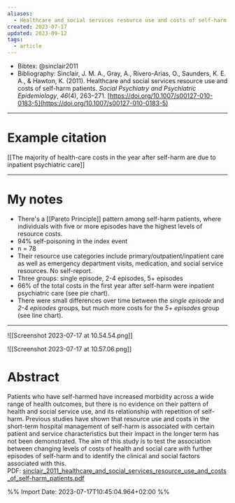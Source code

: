 ```yaml
---
aliases:
  - Healthcare and social services resource use and costs of self-harm patients
created: 2023-07-17
updated: 2023-09-12
tags:
  - article
---
```

- Bibtex: @sinclair2011
- Bibliography: Sinclair, J. M. A., Gray, A., Rivero-Arias, O., Saunders, K. E. A., & Hawton, K. (2011). Healthcare and social services resource use and costs of self-harm patients. _Social Psychiatry and Psychiatric Epidemiology_, _46_(4), 263–271. [https://doi.org/10.1007/s00127-010-0183-5](https://doi.org/10.1007/s00127-010-0183-5)

---
# Example citation
[[The majority of health-care costs in the year after self-harm are due to inpatient psychiatric care]]

---
# My notes
- There's a [[Pareto Principle]] pattern among self-harm patients, where individuals with five or more episodes have the highest levels of resource costs.
- 94% self-poisoning in the index event
- n = 78
- Their resource use categories include primary/outpatient/inpatient care as well as emergency department visits, medication, and social service resources. No self-report.
- Three groups: single episode, 2-4 episodes, 5+ episodes
- 66% of the total costs in the first year after self-harm were inpatient psychiatric care (see pie chart).
- There were small differences over time between the *single episode* and *2-4 episodes* groups, but much more costs for the *5+ episodes* group (see line chart).

---

![[Screenshot 2023-07-17 at 10.54.54.png]]

![[Screenshot 2023-07-17 at 10.57.06.png]]

# Abstract
Patients who have self-harmed have increased morbidity across a wide range of health outcomes, but there is no evidence on their pattern of health and social service use, and its relationship with repetition of self-harm. Previous studies have shown that resource use and costs in the short-term hospital management of self-harm is associated with certain patient and service characteristics but their impact in the longer term has not been demonstrated. The aim of this study is to test the association between changing levels of costs of health and social care with further episodes of self-harm and to identify the clinical and social factors associated with this.
PDF: [sinclair_2011_healthcare_and_social_services_resource_use_and_costs_of_self-harm_patients.pdf](file:///Users/oskarflygare/Library/CloudStorage/OneDrive-KarolinskaInstitutet/30-39%20Resources/37%20-%20Personal%20research%20library/zotero-articles/Sinclair/sinclair_2011_healthcare_and_social_services_resource_use_and_costs_of_self-harm_patients.pdf)

%% Import Date: 2023-07-17T10:45:04.964+02:00 %%
